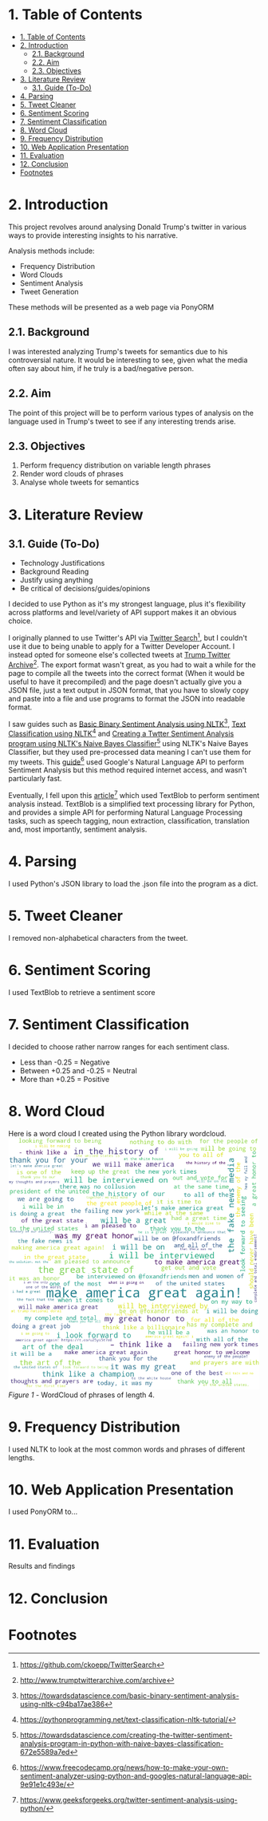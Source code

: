 <md-cover title='title' author='author'></md-cover>
<md-style name="latex"></md-style>

# 1. Table of Contents

- [1. Table of Contents](#1-table-of-contents)
- [2. Introduction](#2-introduction)
  - [2.1. Background](#21-background)
  - [2.2. Aim](#22-aim)
  - [2.3. Objectives](#23-objectives)
- [3. Literature Review](#3-literature-review)
  - [3.1. Guide (To-Do)](#31-guide-to-do)
- [4. Parsing](#4-parsing)
- [5. Tweet Cleaner](#5-tweet-cleaner)
- [6. Sentiment Scoring](#6-sentiment-scoring)
- [7. Sentiment Classification](#7-sentiment-classification)
- [8. Word Cloud](#8-word-cloud)
- [9. Frequency Distribution](#9-frequency-distribution)
- [10. Web Application Presentation](#10-web-application-presentation)
- [11. Evaluation](#11-evaluation)
- [12. Conclusion](#12-conclusion)
- [Footnotes](#footnotes)

# 2. Introduction

This project revolves around analysing Donald Trump's twitter in various ways to provide interesting insights to his narrative.

Analysis methods include:

- Frequency Distribution
- Word Clouds
- Sentiment Analysis
- Tweet Generation

These methods will be presented as a web page via PonyORM

## 2.1. Background

I was interested analyzing Trump's tweets for semantics due to his controversial nature. It would be interesting to see, given what the media often say about him, if he truly is a bad/negative person.

## 2.2. Aim

The point of this project will be to perform various types of analysis on the language used in Trump's tweet to see if any interesting trends arise.

## 2.3. Objectives

1. Perform frequency distribution on variable length phrases
2. Render word clouds of phrases
3. Analyse whole tweets for semantics

# 3. Literature Review

## 3.1. Guide (To-Do)

- Technology Justifications
- Background Reading
- Justify using anything
- Be critical of decisions/guides/opinions

I decided to use Python as it's my strongest language, plus it's flexibility across platforms and level/variety of API support makes it an obvious choice.

I originally planned to use Twitter's API via [Twitter Search](https://github.com/ckoepp/TwitterSearch)[^1], but I couldn't use it due to being unable to apply for a Twitter Developer Account.
I instead opted for someone else's collected tweets at [Trump Twitter Archive](http://www.trumptwitterarchive.com/archive)[^2]. The export format wasn't great, as you had to wait a while for the page to compile all the tweets into the correct format (When it would be useful to have it precompiled) and the page doesn't actually give you a JSON file, just a text output in JSON format, that you have to slowly copy and paste into a file and use programs to format the JSON into readable format.

I saw guides such as [Basic Binary Sentiment Analysis using NLTK](https://towardsdatascience.com/basic-binary-sentiment-analysis-using-nltk-c94ba17ae386)[^3], [Text Classification using NLTK](https://pythonprogramming.net/text-classification-nltk-tutorial/)[^4] and [Creating a Twtter Sentiment Analysis program using NLTK's Naive Bayes Classifier](https://towardsdatascience.com/creating-the-twitter-sentiment-analysis-program-in-python-with-naive-bayes-classification-672e5589a7ed)[^5] using NLTK's Naive Bayes Classifier, but they used pre-processed data meaning I can't use them for my tweets. This [guide](https://www.freecodecamp.org/news/how-to-make-your-own-sentiment-analyzer-using-python-and-googles-natural-language-api-9e91e1c493e/)[^6] used Google's Natural Language API to perform Sentiment Analysis but this method required internet access, and wasn't particularly fast.

Eventually, I fell upon this [article](https://www.geeksforgeeks.org/twitter-sentiment-analysis-using-python/)[^7] which used TextBlob to perform sentiment analysis instead.
TextBlob is a simplified text processing library for Python, and provides a simple API for performing Natural Language Processing tasks, such as speech tagging, noun extraction, classification, translation and, most importantly, sentiment analysis.

# 4. Parsing

I used Python's JSON library to load the .json file into the program as a dict.

# 5. Tweet Cleaner

I removed non-alphabetical characters from the tweet.

# 6. Sentiment Scoring

I used TextBlob to retrieve a sentiment score

# 7. Sentiment Classification

I decided to choose rather narrow ranges for each sentiment class.

- Less than -0.25 = Negative
- Between +0.25 and -0.25 = Neutral
- More than +0.25 = Positive

# 8. Word Cloud

Here is a word cloud I created using the Python library wordcloud.
![Figure 1](../images/wordcloud4.png "Figure 1")*Figure 1* - WordCloud of phrases of length 4.

# 9. Frequency Distribution

I used NLTK to look at the most common words and phrases of different lengths.

# 10. Web Application Presentation

I used PonyORM to...

# 11. Evaluation

Results and findings

# 12. Conclusion

# Footnotes

[^1]: https://github.com/ckoepp/TwitterSearch
[^2]: http://www.trumptwitterarchive.com/archive
[^3]: https://towardsdatascience.com/basic-binary-sentiment-analysis-using-nltk-c94ba17ae386
[^4]: https://pythonprogramming.net/text-classification-nltk-tutorial/
[^5]: https://towardsdatascience.com/creating-the-twitter-sentiment-analysis-program-in-python-with-naive-bayes-classification-672e5589a7ed
[^6]: https://www.freecodecamp.org/news/how-to-make-your-own-sentiment-analyzer-using-python-and-googles-natural-language-api-9e91e1c493e/
[^7]: https://www.geeksforgeeks.org/twitter-sentiment-analysis-using-python/